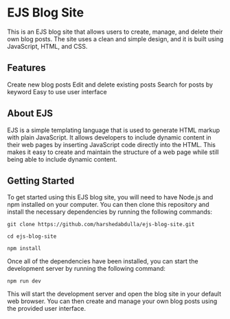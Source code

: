# EJS Blog Site
This is an EJS blog site that allows users to create, manage, and delete their own blog posts. The site uses a clean and simple design, and it is built using JavaScript, HTML, and CSS.

## Features
Create new blog posts
Edit and delete existing posts
Search for posts by keyword
Easy to use user interface
## About EJS
EJS is a simple templating language that is used to generate HTML markup with plain JavaScript. It allows developers to include dynamic content in their web pages by inserting JavaScript code directly into the HTML. This makes it easy to create and maintain the structure of a web page while still being able to include dynamic content.

## Getting Started
To get started using this EJS blog site, you will need to have Node.js and npm installed on your computer. You can then clone this repository and install the necessary dependencies by running the following commands:

`git clone https://github.com/harshedabdulla/ejs-blog-site.git`

`cd ejs-blog-site`

`npm install`

Once all of the dependencies have been installed, you can start the development server by running the following command:

`npm run dev`

This will start the development server and open the blog site in your default web browser. You can then create and manage your own blog posts using the provided user interface.

